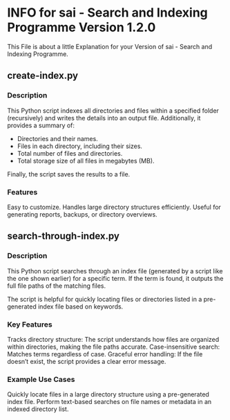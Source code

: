 # INFO for sai - Search and Indexing Programme Version 1.2.0

This File is about a little Explanation for your Version of sai - Search and Indexing Programme.

## create-index.py

### Description
This Python script indexes all directories and files within a specified folder (recursively) and writes the details into an output file. Additionally, it provides a summary of:

- Directories and their names.
- Files in each directory, including their sizes.
- Total number of files and directories.
- Total storage size of all files in megabytes (MB).

Finally, the script saves the results to a file.

### Features
Easy to customize.
Handles large directory structures efficiently.
Useful for generating reports, backups, or directory overviews.

## search-through-index.py

### Description
This Python script searches through an index file (generated by a script like the one shown earlier) for a specific term. If the term is found, it outputs the full file paths of the matching files.

The script is helpful for quickly locating files or directories listed in a pre-generated index file based on keywords.

### Key Features
Tracks directory structure: The script understands how files are organized within directories, making the file paths accurate.
Case-insensitive search: Matches terms regardless of case.
Graceful error handling: If the file doesn’t exist, the script provides a clear error message.

### Example Use Cases
Quickly locate files in a large directory structure using a pre-generated index file.
Perform text-based searches on file names or metadata in an indexed directory list.
